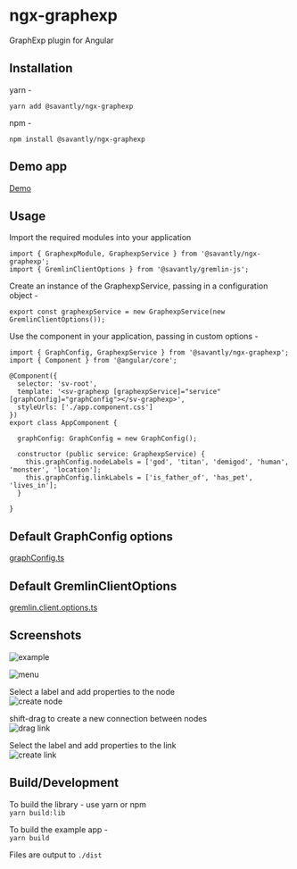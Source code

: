 # ngx-graphexp
GraphExp plugin for Angular

## Installation  
yarn -  

    yarn add @savantly/ngx-graphexp

npm -  

    npm install @savantly/ngx-graphexp  


## Demo app  
[Demo](./examples/app)  


## Usage  
Import the required modules into your application  

    import { GraphexpModule, GraphexpService } from '@savantly/ngx-graphexp';
    import { GremlinClientOptions } from '@savantly/gremlin-js';  

Create an instance of the GraphexpService, passing in a configuration object -  

    export const graphexpService = new GraphexpService(new GremlinClientOptions());  
    
Use the component in your application, passing in custom options -  

    import { GraphConfig, GraphexpService } from '@savantly/ngx-graphexp';
	import { Component } from '@angular/core';
	
	@Component({
	  selector: 'sv-root',
	  template: '<sv-graphexp [graphexpService]="service" [graphConfig]="graphConfig"></sv-graphexp>',
	  styleUrls: ['./app.component.css']
	})
	export class AppComponent {
	
	  graphConfig: GraphConfig = new GraphConfig();
	
	  constructor (public service: GraphexpService) {
	    this.graphConfig.nodeLabels = ['god', 'titan', 'demigod', 'human', 'monster', 'location'];
	    this.graphConfig.linkLabels = ['is_father_of', 'has_pet', 'lives_in'];
	  }
	
	}


## Default GraphConfig options   

[graphConfig.ts](./src/app/modules/graphexp/graphViz/graphConfig.ts)  

## Default GremlinClientOptions  

[gremlin.client.options.ts](https://github.com/savantly-net/gremlin-js/blob/master/src/gremlin/gremlin.client.options.ts)  


## Screenshots 


![example](./examples/example.png)  

![menu](./examples/example_menu.png)  

Select a label and add properties to the node  
![create node](./examples/example_create_node.png)  

shift-drag to create a new connection between nodes  
![drag link](./examples/example_drag_link.png)  

Select the label and add properties to the link  
![create link](./examples/example_create_link.png)  


## Build/Development

To build the library - use yarn or npm  
`yarn build:lib`  

To build the example app -  
`yarn build`  

Files are output to `./dist`  


